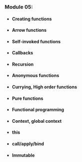 ### Module 05:
- #### Creating functions
- #### Arrow functions
- #### Self-invoked functions
- #### Callbacks
- #### Recursion
- #### Anonymous functions
- #### Currying, High order functions
- #### Pure functions
- #### Functional programming
- #### Context, global context
- #### this
- #### call/apply/bind
- #### Immutable

